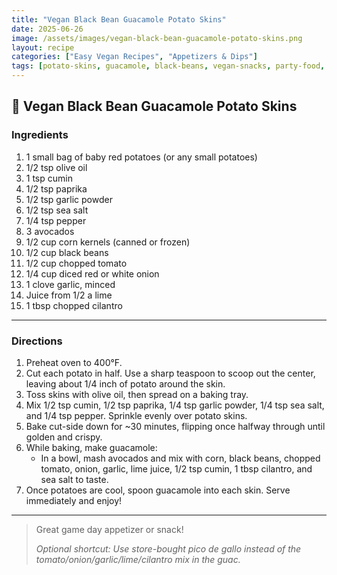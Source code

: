 ```yaml
---
title: "Vegan Black Bean Guacamole Potato Skins"
date: 2025-06-26
image: /assets/images/vegan-black-bean-guacamole-potato-skins.png
layout: recipe
categories: ["Easy Vegan Recipes", "Appetizers & Dips"]
tags: [potato-skins, guacamole, black-beans, vegan-snacks, party-food, dairy-free, gluten-free]
---
```


## 🥔 Vegan Black Bean Guacamole Potato Skins


### Ingredients

1. 1 small bag of baby red potatoes (or any small potatoes)  
2. 1/2 tsp olive oil  
3. 1 tsp cumin  
4. 1/2 tsp paprika  
5. 1/2 tsp garlic powder  
6. 1/2 tsp sea salt  
7. 1/4 tsp pepper  
8. 3 avocados  
9. 1/2 cup corn kernels (canned or frozen)  
10. 1/2 cup black beans  
11. 1/2 cup chopped tomato  
12. 1/4 cup diced red or white onion  
13. 1 clove garlic, minced  
14. Juice from 1/2 a lime  
15. 1 tbsp chopped cilantro  

---

### Directions

1. Preheat oven to 400°F.  
2. Cut each potato in half. Use a sharp teaspoon to scoop out the center, leaving about 1/4 inch of potato around the skin.  
3. Toss skins with olive oil, then spread on a baking tray.  
4. Mix 1/2 tsp cumin, 1/2 tsp paprika, 1/4 tsp garlic powder, 1/4 tsp sea salt, and 1/4 tsp pepper. Sprinkle evenly over potato skins.  
5. Bake cut-side down for ~30 minutes, flipping once halfway through until golden and crispy.  
6. While baking, make guacamole:  
   - In a bowl, mash avocados and mix with corn, black beans, chopped tomato, onion, garlic, lime juice, 1/2 tsp cumin, 1 tbsp cilantro, and sea salt to taste.  
7. Once potatoes are cool, spoon guacamole into each skin. Serve immediately and enjoy!

---

> Great game day appetizer or snack!  
>  
> *Optional shortcut: Use store-bought pico de gallo instead of the tomato/onion/garlic/lime/cilantro mix in the guac.*
